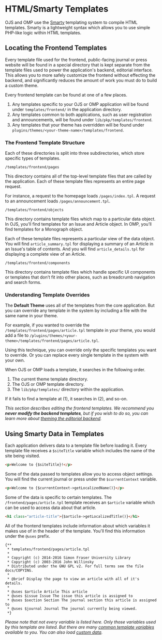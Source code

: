 # HTML/Smarty Templates

OJS and OMP use the [Smarty](https://www.smarty.net/) templating system to compile HTML templates. Smarty is a lightweight syntax which allows you to use simple PHP-like logic within HTML templates.

## Locating the Frontend Templates

Every template file used for the frontend, public-facing journal or press website will be found in a special directory that is kept separate from the template files used to power the application's backend, editorial interface. This allows you to more safely customize the frontend without effecting the backend, and significantly reduces the amount of work you must do to build a custom theme.

Every frontend template can be found at one of a few places.

1. Any templates specific to your OJS or OMP application will be found under `templates/frontend/` in the application directory.
2. Any templates common to both applications, such as user registration and announcements, will be found under `lib/pkp/templates/frontend`.
3. Any templates that your theme has overridden will be found under `plugins/themes/<your-theme-name>/templates/frontend`.


### The Frontend Template Structure
Each of these directories is split into three subdirectories, which store specific types of templates.

`/templates/frontend/pages`

This directory contains all of the top-level template files that are called by the application. Each of these template files represents an entire page request.

For instance, a request to the homepage loads `/pages/index.tpl`. A request to an announcement loads `/pages/announcement.tpl`.

`/templates/frontend/objects`

This directory contains template files which map to a particular data object. In OJS, you’ll find templates for an Issue and Article object. In OMP, you’ll find templates for a Monograph object.

Each of these template files represents a particular view of the data object. You will find `article_summary.tpl` for displaying a summary of an Article in an Issue's table of contents. And you will find `article_details.tpl` for displaying a complete view of an Article.

`/templates/frontend/components`

This directory contains template files which handle specific UI components or templates that don’t fit into other places, such as breadcrumb navigation and search forms.

### Understanding Template Overrides

The **Default Theme** uses all of the templates from the core application. But you can override any template in the system by including a file with the same name in your theme.

For example, if you wanted to override the `/templates/frontend/pages/article.tpl` template in your theme, you would add a file to `/plugins/themes/<your-theme>/templates/frontend/pages/article.tpl`.

Using this technique, you can override only the specific templates you want to override. Or you can replace every single template in the system with your own.

When OJS or OMP loads a template, it searches in the following order.

1. The current theme template directory.
2. The OJS or OMP template directory.
3. The `lib/pkp/templates/` directory within the application.

If it fails to find a template at (1), it searches in (2), and so-on.

*This section describes editing the frontend templates. We recommend you **never modify the backend templates**, but if you wish to do so, you can learn more about [theming the editorial backend](theme-backend.md).*

## Using Smarty Data in Templates

Each application delivers data to a template file before loading it. Every template file receives a `$siteTitle` variable which includes the name of the site being visited.

```html
<p>Welcome to {$siteTitle}!</p>
```

Some of the data passed to templates allow you to access object settings. You will find the current journal or press under the `$currentContext` variable.

```html
<p>Welcome to {$currentContext->getLocalizedName()}</p>
```

Some of the data is specific to certain templates. The `/frontend/pages/article.tpl` template receives an `$article` variable which can be used to access data about that article.

```html
<h1 class="article-title">{$article->getLocalizedTitle()}</h1>
```

All of the frontend templates include information about which variables it makes use of in the header of the template. You'll find this information under the `@uses` prefix.

```smarty
{**
 * templates/frontend/pages/article.tpl
 *
 * Copyright (c) 2014-2016 Simon Fraser University Library
 * Copyright (c) 2003-2016 John Willinsky
 * Distributed under the GNU GPL v2. For full terms see the file docs/COPYING.
 *
 * @brief Display the page to view an article with all of it's details.
 *
 * @uses $article Article This article
 * @uses $issue Issue The issue this article is assigned to
 * @uses $section Section The journal section this article is assigned to
 * @uses $journal Journal The journal currently being viewed.
 *}
```

*Please note that not every variable is listed here. Only those variables used by this template are listed. But there are many [common template variables](template-variables.md) available to you. You can also load [custom data](advanced-custom-data.md).*
